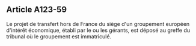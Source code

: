 Article A123-59
----
Le projet de transfert hors de France du siège d'un groupement européen
d'intérêt économique, établi par le ou les gérants, est déposé au greffe du
tribunal où le groupement est immatriculé.
